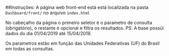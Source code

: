 ##Instruções:
  A página web front-end está está localizada na pasta `Dashboard/front/` no arquivo `index.html`

  No cabeçalho da página o primeiro seletor é o parametro de consulta (obrigatório), o restante é opcional e filtra os resultados.
PS: A base possúi dados do dia 01/04/2019 até 15/04/2019.

  Os parametros estão em função das Unidades Federativas (UF) do Brasil em todas as consultas.
